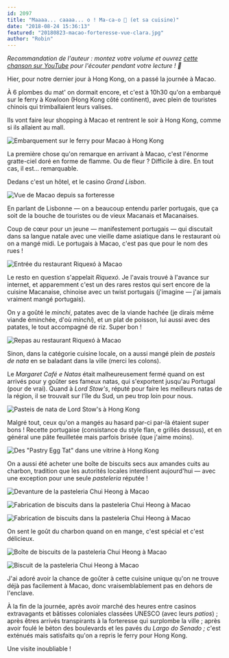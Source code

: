 ```yaml
---
id: 2097
title: "Maaaa... caaaa... o ! Ma-ca-o 🎵 (et sa cuisine)"
date: "2018-08-24 15:36:13"
featured: "20180823-macao-forteresse-vue-clara.jpg"
author: "Robin"
---
```


_Recommandation de l'auteur : montez votre volume et ouvrez
[cette chanson sur YouTube](https://www.youtube.com/watch?v=FHb4a58UJPo) pour
l'écouter pendant votre lecture ! 🎵_

Hier, pour notre dernier jour à Hong Kong, on a passé la journée à Macao.

À 6 plombes du mat' on dormait encore, et c'est à 10h30 qu'on a embarqué sur le
ferry à Kowloon (Hong Kong côté continent), avec plein de touristes chinois qui
trimballaient leurs valises.

Ils vont faire leur shopping à Macao et rentrent le soir à Hong Kong, comme si
ils allaient au mall.

![Embarquement sur le ferry pour Macao à Hong Kong](20180823-hongkong-kowloon-china-ferry.jpg)

La première chose qu'on remarque en arrivant à Macao, c'est l'énorme gratte-ciel
doré en forme de flamme. Ou de fleur ? Difficile à dire. En tout cas, il est...
remarquable.

Dedans c'est un hôtel, et le casino _Grand Lisbon_.

![Vue de Macao depuis sa forteresse](20180823-macao-forteresse-vue.jpg)

En parlant de Lisbonne — on a beaucoup entendu parler portugais, que ça soit de
la bouche de touristes ou de vieux Macanais et Macanaises.

Coup de cœur pour un jeune — manifestement portugais — qui discutait dans sa
langue natale avec une vieille dame asiatique dans le restaurant où on a mangé
midi. Le portugais à Macao, c'est pas que pour le nom des rues !

![Entrée du restaurant Riquexó à Macao](20180823-macao-riquexo.jpg)

Le resto en question s'appelait _Riquexó_. Je l'avais trouvé à l'avance sur
internet, et apparemment c'est un des rares restos qui sert encore de la cuisine
Macanaise, chinoise avec un twist portugais (j'imagine — j'ai jamais vraiment
mangé portugais).

On y a goûté le _minchi_, patates avec de la viande hachée (je dirais même
viande éminchée, d'où _minchi_), et un plat de poisson, lui aussi avec des
patates, le tout accompagné de riz. Super bon !

![Repas au restaurant Riquexó à Macao](20180823-macao-riquexo-plats.jpg)

Sinon, dans la catégorie cuisine locale, on a aussi mangé plein de _pasteis de
nata_ en se baladant dans la ville (merci les colons).

Le _Margaret Café e Natas_ était malheureusement fermé quand on est arrivés pour
y goûter ses fameux natas, qui s'exportent jusqu'au Portugal (pour de vrai).
Quand à _Lord Stow's_, réputé pour faire les meilleurs natas de la région, il se
trouvait sur l'île du Sud, un peu trop loin pour nous.

![Pasteis de nata de Lord Stow's à Hong Kong](20180822-hongkong-natas-lord-stows.jpg "On avait goûté les natas de Lord Stow's à Hong Kong... je rejoins l'avis populaire 😍")

Malgré tout, ceux qu'on a mangés au hasard par-ci par-là étaient super bons !
Recette portugaise (consistance du style flan, e grillés dessus), et en général
une pâte feuilletée mais parfois brisée (que j'aime moins).

![Des "Pastry Egg Tat" dans une vitrine à Hong Kong](20180822-hongkong-natas-egg-tat.jpg "Des natas à pâte brisée (egg tart en anglais, ou egg tat ça va aussi 😉)")

On a aussi été acheter une boîte de biscuits secs aux amandes cuits au charbon,
tradition que les autorités locales interdisent aujourd'hui — avec une exception
pour une seule _pasteleria_ réputée !

![Devanture de la pasteleria Chui Heong à Macao](20180823-macao-pasteleria.jpg)

![Fabrication de biscuits dans la pasteleria Chui Heong à Macao](20180823-macao-pasteleria-fabrication.jpg)

![Fabrication de biscuits dans la pasteleria Chui Heong à Macao](20180823-macao-pasteleria-fabrication-2.jpg)

On sent le goût du charbon quand on en mange, c'est spécial et c'est délicieux.

![Boîte de biscuits de la pasteleria Chui Heong à Macao](20180824-chiang-mai-pasteleria-biscuits-boite.jpg)

![Biscuit de la pasteleria Chui Heong à Macao](20180824-chiang-mai-pasteleria-biscuits.jpg)

J'ai adoré avoir la chance de goûter à cette cuisine unique qu'on ne trouve déjà
pas facilement à Macao, donc vraisemblablement pas en dehors de l'enclave.

À la fin de la journée, après avoir marché des heures entre casinos extravagants
et bâtisses coloniales classées UNESCO (avec leurs _patios_) ; après êtres
arrivés transpirants à la forteresse qui surplombe la ville ; après avoir foulé
le béton des boulevards et les pavés du _Largo do Senado_ _; c_'est exténués
mais satisfaits qu'on a repris le ferry pour Hong Kong.

Une visite inoubliable !
